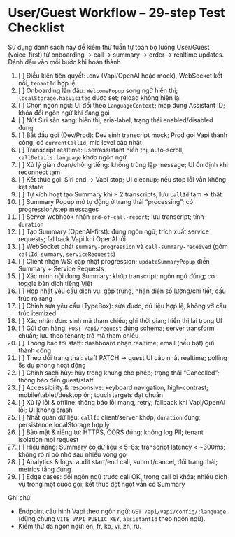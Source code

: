 # User/Guest Workflow – 29-step Test Checklist

Sử dụng danh sách này để kiểm thử tuần tự toàn bộ luồng User/Guest (voice-first) từ onboarding → call → summary → order → realtime updates. Đánh dấu vào mỗi bước khi hoàn thành.

1. [ ] Điều kiện tiên quyết: .env (Vapi/OpenAI hoặc mock), WebSocket kết nối, `tenantId` hợp lệ
2. [ ] Onboarding lần đầu: `WelcomePopup` song ngữ hiển thị; `localStorage.hasVisited` được set; reload không hiện lại
3. [ ] Chọn ngôn ngữ: UI đổi theo `LanguageContext`; map đúng Assistant ID; khóa đổi ngôn ngữ khi đang gọi
4. [ ] Nút Siri sẵn sàng: hiển thị, aria-label, trạng thái enabled/disabled đúng
5. [ ] Bắt đầu gọi (Dev/Prod): Dev sinh transcript mock; Prod gọi Vapi thành công, có `currentCallId`, mic level cập nhật
6. [ ] Transcript realtime: user/assistant hiển thị, auto-scroll, `callDetails.language` khớp ngôn ngữ
7. [ ] Xử lý gián đoạn/chồng tiếng: không trùng lặp message; UI ổn định khi reconnect tạm
8. [ ] Kết thúc gọi: Siri end → Vapi stop; UI cleanup; nếu stop lỗi vẫn không kẹt state
9. [ ] Tự kích hoạt tạo Summary khi ≥ 2 transcripts; lưu `callId` tạm → thật
10. [ ] Summary Popup mở tự động ở trạng thái “processing”; có progression/step messages
11. [ ] Server webhook nhận `end-of-call-report`; lưu transcript; tính `duration`
12. [ ] Tạo Summary (OpenAI-first): đúng ngôn ngữ; trích xuất service requests; fallback Vapi khi OpenAI lỗi
13. [ ] WebSocket phát `summary-progression` và `call-summary-received` (gồm `callId`, `summary`, `serviceRequests`)
14. [ ] Client nhận WS: cập nhật progression; `updateSummaryPopup` điền Summary + Service Requests
15. [ ] Xác minh nội dung Summary: khớp transcript; ngôn ngữ đúng; có toggle bản dịch tiếng Việt
16. [ ] Hợp nhất yêu cầu dịch vụ: gộp trùng, nhận diện số lượng/chi tiết, cấu trúc rõ ràng
17. [ ] Chỉnh sửa yêu cầu (TypeBox): sửa được, dữ liệu hợp lệ, không vỡ cấu trúc itemized
18. [ ] Xác nhận đơn: sinh mã tham chiếu; ghi thời gian; hiển thị lại trong UI
19. [ ] Gửi đơn hàng: `POST /api/request` đúng schema; server transform chuẩn; lưu theo tenant; trả mã tham chiếu
20. [ ] Thông báo tới staff: dashboard nhận realtime; email (nếu bật) gửi thành công
21. [ ] Theo dõi trạng thái: staff PATCH → guest UI cập nhật realtime; polling 5s dự phòng hoạt động
22. [ ] Chính sách hủy: hủy trong khung cho phép; trạng thái “Cancelled”; thông báo đến guest/staff
23. [ ] Accessibility & responsive: keyboard navigation, high-contrast; mobile/tablet/desktop ổn; touch targets đạt chuẩn
24. [ ] Xử lý lỗi & offline: thông báo lỗi mạng, retry; fallback khi Vapi/OpenAI lỗi; UI không crash
25. [ ] Nhất quán dữ liệu: `callId` client/server khớp; `duration` đúng; persistence localStorage hợp lý
26. [ ] Bảo mật & riêng tư: HTTPS, CORS đúng; không log PII; tenant isolation mọi request
27. [ ] Hiệu năng: Summary có dữ liệu < 5–8s; transcript latency < ~300ms; không rò rỉ bộ nhớ sau nhiều vòng gọi
28. [ ] Analytics & logs: audit start/end call, submit/cancel, đổi trạng thái; metrics tăng đúng
29. [ ] Edge cases: đổi ngôn ngữ trước call OK, trong call bị khóa; nhiều dịch vụ trong một cuộc gọi; kết thúc đột ngột vẫn có Summary

Ghi chú:

- Endpoint cấu hình Vapi theo ngôn ngữ: `GET /api/vapi/config/:language` (dùng chung `VITE_VAPI_PUBLIC_KEY`, `assistantId` theo ngôn ngữ).
- Kiểm thử đa ngôn ngữ: en, fr, ko, vi, zh, ru.
